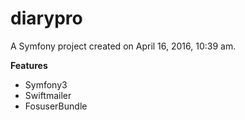 diarypro
========

A Symfony project created on April 16, 2016, 10:39 am.


<b>Features</b>
<ul>
<li>Symfony3</li>
<li>Swiftmailer</li>
<li>FosuserBundle</li>
</ul>
